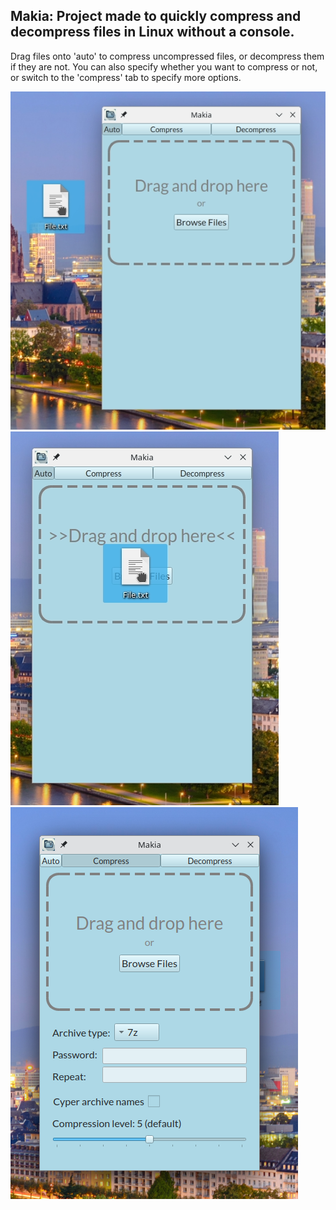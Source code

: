  
## Makia: Project made to quickly compress and decompress files in Linux without a console.

Drag files onto 'auto' to compress uncompressed files, or decompress them if they are not. You can also specify whether you want to compress or not, or switch to the 'compress' tab to specify more options.


![](https://github.com/DanielFlotte/DemonstrationSamples/blob/main/ProyectoMakia/SampleScreenshots/before_drag.png)
![](https://github.com/DanielFlotte/DemonstrationSamples/blob/main/ProyectoMakia/SampleScreenshots/dragging.png)
![](https://github.com/DanielFlotte/DemonstrationSamples/blob/main/ProyectoMakia/SampleScreenshots/compress_tab.png)
